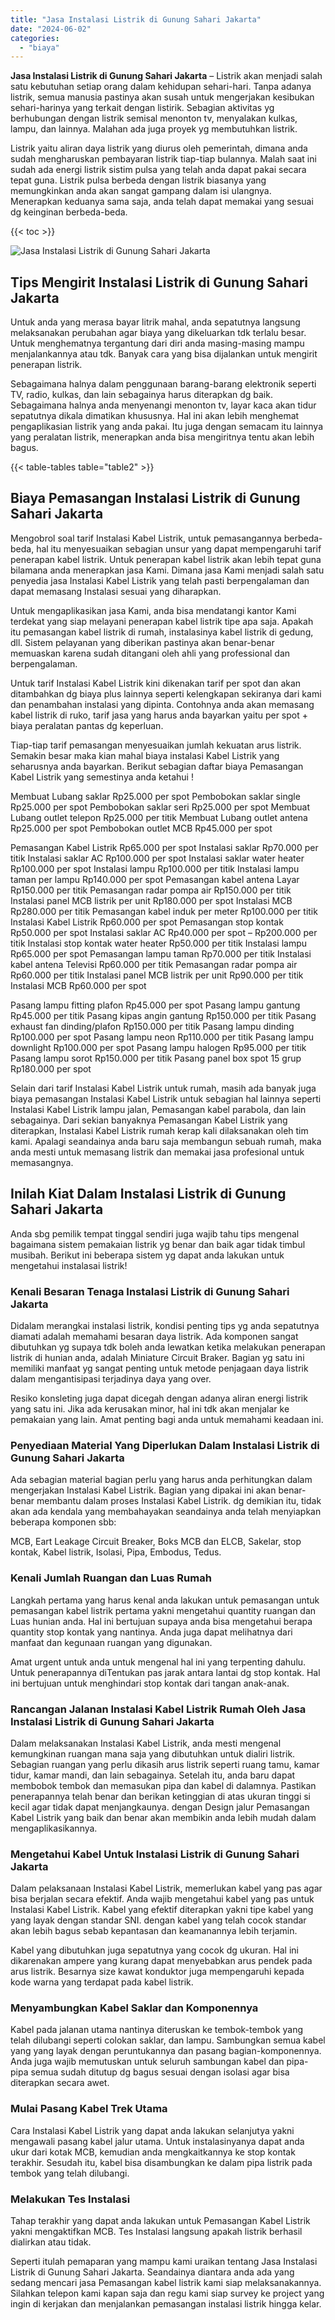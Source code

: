 ```yaml
---
title: "Jasa Instalasi Listrik di Gunung Sahari Jakarta"
date: "2024-06-02"
categories: 
  - "biaya"
---
```


**Jasa Instalasi Listrik di Gunung Sahari Jakarta** – Listrik akan menjadi salah satu kebutuhan setiap orang dalam kehidupan sehari-hari. Tanpa adanya listrik, semua manusia pastinya akan susah untuk mengerjakan kesibukan sehari-harinya yang terkait dengan listirik. Sebagian aktivitas yg berhubungan dengan listrik semisal menonton tv, menyalakan kulkas, lampu, dan lainnya. Malahan ada juga proyek yg membutuhkan listrik.

Listrik yaitu aliran daya listrik yang diurus oleh pemerintah, dimana anda sudah mengharuskan pembayaran listrik tiap-tiap bulannya. Malah saat ini sudah ada energi listrik sistim pulsa yang telah anda dapat pakai secara tepat guna. Listrik pulsa berbeda dengan listrik biasanya yang memungkinkan anda akan sangat gampang dalam isi ulangnya. Menerapkan keduanya sama saja, anda telah dapat memakai yang sesuai dg keinginan berbeda-beda.

{{< toc >}}

![Jasa Instalasi Listrik di Gunung Sahari Jakarta](/images/instalasi-listrik-murah23.png)

## Tips Mengirit Instalasi Listrik di Gunung Sahari Jakarta

Untuk anda yang merasa bayar litrik mahal, anda sepatutnya langsung melaksanakan perubahan agar biaya yang dikeluarkan tdk terlalu besar. Untuk menghematnya tergantung dari diri anda masing-masing mampu menjalankannya atau tdk. Banyak cara yang bisa dijalankan untuk mengirit penerapan listrik.

Sebagaimana halnya dalam penggunaan barang-barang elektronik seperti TV, radio, kulkas, dan lain sebagainya harus diterapkan dg baik. Sebagaimana halnya anda menyenangi menonton tv, layar kaca akan tidur sepatutnya dikala dimatikan khususnya. Hal ini akan lebih menghemat pengaplikasian listrik yang anda pakai. Itu juga dengan semacam itu lainnya yang peralatan listrik, menerapkan anda bisa mengiritnya tentu akan lebih bagus.

{{< table-tables table="table2" >}}

## Biaya Pemasangan Instalasi Listrik di Gunung Sahari Jakarta

Mengobrol soal tarif Instalasi Kabel Listrik, untuk pemasangannya berbeda-beda, hal itu menyesuaikan sebagian unsur yang dapat mempengaruhi tarif penerapan kabel listrik. Untuk penerapan kabel listrik akan lebih tepat guna bilamana anda menerapkan jasa Kami. Dimana jasa Kami menjadi salah satu penyedia jasa Instalasi Kabel Listrik yang telah pasti berpengalaman dan dapat memasang Instalasi sesuai yang diharapkan.

Untuk mengaplikasikan jasa Kami, anda bisa mendatangi kantor Kami terdekat yang siap melayani penerapan kabel listrik tipe apa saja. Apakah itu pemasangan kabel listrik di rumah, instalasinya kabel listrik di gedung, dll. Sistem pelayanan yang diberikan pastinya akan benar-benar memuaskan karena sudah ditangani oleh ahli yang professional dan berpengalaman.

Untuk tarif Instalasi Kabel Listrik kini dikenakan tarif per spot dan akan ditambahkan dg biaya plus lainnya seperti kelengkapan sekiranya dari kami dan penambahan instalasi yang dipinta. Contohnya anda akan memasang kabel listrik di ruko, tarif jasa yang harus anda bayarkan yaitu per spot + biaya peralatan pantas dg keperluan.

Tiap-tiap tarif pemasangan menyesuaikan jumlah kekuatan arus listrik. Semakin besar maka kian mahal biaya instalasi Kabel Listrik yang seharusnya anda bayarkan. Berikut sebagian daftar biaya Pemasangan Kabel Listrik yang semestinya anda ketahui !

Membuat Lubang saklar Rp25.000 per spot Pembobokan saklar single Rp25.000 per spot Pembobokan saklar seri Rp25.000 per spot Membuat Lubang outlet telepon Rp25.000 per titik Membuat Lubang outlet antena Rp25.000 per spot Pembobokan outlet MCB Rp45.000 per spot

Pemasangan Kabel Listrik Rp65.000 per spot Instalasi saklar Rp70.000 per titik Instalasi saklar AC Rp100.000 per spot Instalasi saklar water heater Rp100.000 per spot Instalasi lampu Rp100.000 per titik Instalasi lampu taman per lampu Rp140.000 per spot Pemasangan kabel antena Layar Rp150.000 per titik Pemasangan radar pompa air Rp150.000 per titik Instalasi panel MCB listrik per unit Rp180.000 per spot Instalasi MCB Rp280.000 per titik Pemasangan kabel induk per meter Rp100.000 per titik Instalasi Kabel Listrik Rp60.000 per spot Pemasangan stop kontak Rp50.000 per spot Instalasi saklar AC Rp40.000 per spot – Rp200.000 per titik Instalasi stop kontak water heater Rp50.000 per titik Instalasi lampu Rp65.000 per spot Pemasangan lampu taman Rp70.000 per titik Instalasi kabel antena Televisi Rp60.000 per titik Pemasangan radar pompa air Rp60.000 per titik Instalasi panel MCB listrik per unit Rp90.000 per titik Instalasi MCB Rp60.000 per spot

Pasang lampu fitting plafon Rp45.000 per spot Pasang lampu gantung Rp45.000 per titik Pasang kipas angin gantung Rp150.000 per titik Pasang exhaust fan dinding/plafon Rp150.000 per titik Pasang lampu dinding Rp100.000 per spot Pasang lampu neon Rp110.000 per titik Pasang lampu downlight Rp100.000 per spot Pasang lampu halogen Rp95.000 per titik Pasang lampu sorot Rp150.000 per titik Pasang panel box spot 15 grup Rp180.000 per spot

Selain dari tarif Instalasi Kabel Listrik untuk rumah, masih ada banyak juga biaya pemasangan Instalasi Kabel Listrik untuk sebagian hal lainnya seperti Instalasi Kabel Listrik lampu jalan, Pemasangan kabel parabola, dan lain sebagainya. Dari sekian banyaknya Pemasangan Kabel Listrik yang diterapkan, Instalasi Kabel Listrik rumah kerap kali dilaksanakan oleh tim kami. Apalagi seandainya anda baru saja membangun sebuah rumah, maka anda mesti untuk memasang listrik dan memakai jasa profesional untuk memasangnya.

## Inilah Kiat Dalam Instalasi Listrik di Gunung Sahari Jakarta


Anda sbg pemilik tempat tinggal sendiri juga wajib tahu tips mengenal bagaimana sistem pemakaian listrik yg benar dan baik agar tidak timbul musibah. Berikut ini beberapa sistem yg dapat anda lakukan untuk mengetahui instalasai listrik!

### Kenali Besaran Tenaga Instalasi Listrik di Gunung Sahari Jakarta

Didalam merangkai instalasi listrik, kondisi penting tips yg anda sepatutnya diamati adalah memahami besaran daya listrik. Ada komponen sangat dibutuhkan yg supaya tdk boleh anda lewatkan ketika melakukan penerapan listrik di hunian anda, adalah Miniature Circuit Braker. Bagian yg satu ini memiliki manfaat yg sangat penting untuk metode penjagaan daya listrik dalam mengantisipasi terjadinya daya yang over.

Resiko konsleting juga dapat dicegah dengan adanya aliran energi listrik yang satu ini. Jika ada kerusakan minor, hal ini tdk akan menjalar ke pemakaian yang lain. Amat penting bagi anda untuk memahami keadaan ini.

### Penyediaan Material Yang Diperlukan Dalam Instalasi Listrik di Gunung Sahari Jakarta

Ada sebagian material bagian perlu yang harus anda perhitungkan dalam mengerjakan Instalasi Kabel Listrik. Bagian yang dipakai ini akan benar-benar membantu dalam proses Instalasi Kabel Listrik. dg demikian itu, tidak akan ada kendala yang membahayakan seandainya anda telah menyiapkan beberapa komponen sbb:

MCB, Eart Leakage Circuit Breaker, Boks MCB dan ELCB, Sakelar, stop kontak, Kabel listrik, Isolasi, Pipa, Embodus, Tedus.

### Kenali Jumlah Ruangan dan Luas Rumah

Langkah pertama yang harus kenal anda lakukan untuk pemasangan untuk pemasangan kabel listrik pertama yakni mengetahui quantity ruangan dan Luas hunian anda. Hal ini bertujuan supaya anda bisa mengetahui berapa quantity stop kontak yang nantinya. Anda juga dapat melihatnya dari manfaat dan kegunaan ruangan yang digunakan.

Amat urgent untuk anda untuk mengenal hal ini yang terpenting dahulu. Untuk penerapannya diTentukan pas jarak antara lantai dg stop kontak. Hal ini bertujuan untuk menghindari stop kontak dari tangan anak-anak.

### Rancangan Jalanan Instalasi Kabel Listrik Rumah Oleh Jasa Instalasi Listrik di Gunung Sahari Jakarta

Dalam melaksanakan Instalasi Kabel Listrik, anda mesti mengenal kemungkinan ruangan mana saja yang dibutuhkan untuk dialiri listrik. Sebagian ruangan yang perlu dikasih arus listrik seperti ruang tamu, kamar tidur, kamar mandi, dan lain sebagainya. Setelah itu, anda baru dapat membobok tembok dan memasukan pipa dan kabel di dalamnya. Pastikan penerapannya telah benar dan berikan ketinggian di atas ukuran tinggi si kecil agar tidak dapat menjangkaunya. dengan Design jalur Pemasangan Kabel Listrik yang baik dan benar akan membikin anda lebih mudah dalam mengaplikasikannya.

### Mengetahui Kabel Untuk Instalasi Listrik di Gunung Sahari Jakarta

Dalam pelaksanaan Instalasi Kabel Listrik, memerlukan kabel yang pas agar bisa berjalan secara efektif. Anda wajib mengetahui kabel yang pas untuk Instalasi Kabel Listrik. Kabel yang efektif diterapkan yakni tipe kabel yang yang layak dengan standar SNI. dengan kabel yang telah cocok standar akan lebih bagus sebab kepantasan dan keamanannya lebih terjamin.

Kabel yang dibutuhkan juga sepatutnya yang cocok dg ukuran. Hal ini dikarenakan ampere yang kurang dapat menyebabkan arus pendek pada arus listrik. Besarnya size kawat konduktor juga mempengaruhi kepada kode warna yang terdapat pada kabel listrik.

### Menyambungkan Kabel Saklar dan Komponennya

Kabel pada jalanan utama nantinya diteruskan ke tembok-tembok yang telah dilubangi seperti colokan saklar, dan lampu. Sambungkan semua kabel yang yang layak dengan peruntukannya dan pasang bagian-komponennya. Anda juga wajib memutuskan untuk seluruh sambungan kabel dan pipa-pipa semua sudah ditutup dg bagus sesuai dengan isolasi agar bisa diterapkan secara awet.

### Mulai Pasang Kabel Trek Utama

Cara Instalasi Kabel Listrik yang dapat anda lakukan selanjutya yakni mengawali pasang kabel jalur utama. Untuk instalasinyanya dapat anda ukur dari kotak MCB, kemudian anda mengkaitkannya ke stop kontak terakhir. Sesudah itu, kabel bisa disambungkan ke dalam pipa listrik pada tembok yang telah dilubangi.

### Melakukan Tes Instalasi

Tahap terakhir yang dapat anda lakukan untuk Pemasangan Kabel Listrik yakni mengaktifkan MCB. Tes Instalasi langsung apakah listrik berhasil dialirkan atau tidak.

Seperti itulah pemaparan yang mampu kami uraikan tentang Jasa Instalasi Listrik di Gunung Sahari Jakarta. Seandainya diantara anda ada yang sedang mencari jasa Pemasangan kabel listrik kami siap melaksanakannya. Silahkan telepon kami kapan saja dan regu kami siap survey ke project yang ingin di kerjakan dan menjalankan pemasangan instalasi listrik hingga kelar.
